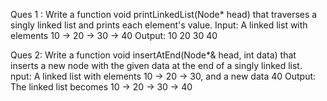Ques 1 : Write a function void printLinkedList(Node* head) that traverses a singly linked list and prints each element's value. Input: A linked list with elements 10 -> 20 -> 30 -> 40
Output: 10 20 30 40

Ques 2: Write a function void insertAtEnd(Node*& head, int data) that inserts a new node with the given data at the end of a singly linked list. nput: A linked list with elements 10 -> 20 -> 30, and a new data 40
Output: The linked list becomes 10 -> 20 -> 30 -> 40
